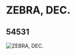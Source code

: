 # ZEBRA, DEC.
## 54531
![ZEBRA, DEC.](https://lc-www-live-s.legocdn.com/media/bricks/5/2/4281524.jpg)